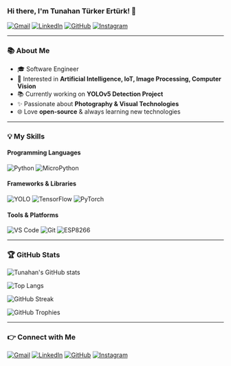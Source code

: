 ### Hi there, I'm Tunahan Türker Ertürk! 👋


[![Gmail](https://img.shields.io/badge/Gmail-D14836?style=for-the-badge&logo=gmail&logoColor=white)](mailto:tunahanturkererturk@gmail.com)
[![LinkedIn](https://img.shields.io/badge/LinkedIn-%230077B5.svg?style=for-the-badge&logo=linkedin&logoColor=white)](https://www.linkedin.com/in/tunahanturkererturk/)
[![GitHub](https://img.shields.io/badge/GitHub-181717.svg?style=for-the-badge&logo=github&logoColor=white)](https://github.com/tunisch)
[![Instagram](https://img.shields.io/badge/Instagram-E4405F?style=for-the-badge&logo=instagram&logoColor=white)](https://instagram.com/photographertuna)

---

### 📚 About Me
- 🎓 Software Engineer
- 🤖 Interested in **Artificial Intelligence, IoT, Image Processing, Computer Vision**
- 📚 Currently working on **YOLOv5 Detection Project**
- ✨ Passionate about **Photography & Visual Technologies**
- 🌐 Love **open-source** & always learning new technologies

---

### 💡 My Skills

#### Programming Languages
![Python](https://img.shields.io/badge/Python-3776AB?style=for-the-badge&logo=python&logoColor=white)
![MicroPython](https://img.shields.io/badge/MicroPython-2C3E50?style=for-the-badge&logo=micropython&logoColor=white)

#### Frameworks & Libraries
![YOLO](https://img.shields.io/badge/YOLOv5-00FFFF?style=for-the-badge&logo=yolo&logoColor=black)
![TensorFlow](https://img.shields.io/badge/TensorFlow-FF6F00?style=for-the-badge&logo=tensorflow&logoColor=white)
![PyTorch](https://img.shields.io/badge/PyTorch-EE4C2C?style=for-the-badge&logo=pytorch&logoColor=white)

#### Tools & Platforms
![VS Code](https://img.shields.io/badge/VS%20Code-007ACC?style=for-the-badge&logo=visual-studio-code&logoColor=white)
![Git](https://img.shields.io/badge/Git-F05032?style=for-the-badge&logo=git&logoColor=white)
![ESP8266](https://img.shields.io/badge/ESP8266-000000?style=for-the-badge&logo=espressif&logoColor=white)

---

### 🏆 GitHub Stats
![Tunahan's GitHub stats](https://github-readme-stats.vercel.app/api?username=tunisch&show_icons=true&theme=radical)

![Top Langs](https://github-readme-stats.vercel.app/api/top-langs/?username=tunisch&layout=compact&theme=radical)

![GitHub Streak](https://github-readme-streak-stats.herokuapp.com/?user=tunisch&theme=radical)

![GitHub Trophies](https://github-profile-trophy.vercel.app/?username=tunisch&theme=radical&no-frame=true&margin-w=5)

---

### 👉 Connect with Me
[![Gmail](https://img.shields.io/badge/Gmail-D14836?style=for-the-badge&logo=gmail&logoColor=white)](mailto:tunahanturkererturk@gmail.com)
[![LinkedIn](https://img.shields.io/badge/LinkedIn-%230077B5.svg?style=for-the-badge&logo=linkedin&logoColor=white)](https://www.linkedin.com/in/tunahanturkererturk/)
[![GitHub](https://img.shields.io/badge/GitHub-181717.svg?style=for-the-badge&logo=github&logoColor=white)](https://github.com/tunisch)
[![Instagram](https://img.shields.io/badge/Instagram-E4405F?style=for-the-badge&logo=instagram&logoColor=white)](https://instagram.com/photographertuna)
